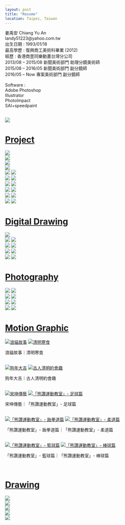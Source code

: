 ```yaml
---
layout: post
title: "Resume"
location: Taipei, Taiwan
---
```


<div class="post-image">
    <p class="post-image-caption">
        姜禹安 Chiang Yu An<br>
        landy51223@yahoo.com.tw<br>
        出生日期 : 1993/01/18<br>
        最高學歷 : 復興商工美術科畢業 (2012)<br>
        經歷 : 香港商壹同樂動畫台灣分公司<br>
            2013/08 – 2015/08 新聞美術部門 助理分鏡美術師<br>
            2015/08 – 2016/05 新聞美術部門 副分鏡師<br>
            2016/05 – Now 專案美術部門 副分鏡師<br><br>
        Software : <br>
        Adobe Photoshop<br>
        Illustrator<br>
        PhotoImpact<br>
        SAI+speedpaint<br>
    </p><br>
    <a href="/img/profile-picture.jpg"><img src="/img/profile-picture.jpg"></a>
</div>

<h1 class="post-paragraph" id="project"><a href="#project">Project</a></h1>

<div class="post-image">
    <a href="/img/project/cat.jpg"><img src="/img/optimized/cat.jpg"></a>
</div>

<div class="post-image">
    <a href="/img/project/mud.jpg"><img src="/img/optimized/mud.jpg"></a>
</div>

<div class="post-image">
    <a href="/img/project/3-balls.jpg"><img src="/img/optimized/3-balls.jpg"></a>
</div>

<div class="post-image">
    <a href="/img/project/cat-wall-side.jpg"><img src="/img/optimized/cat-wall-side.jpg"></a>
</div>

<div class="post-image post-image--split">
    <a href="/img/project/cat-hospital-clinic.jpg"><img src="/img/optimized/cat-hospital-clinic.jpg"></a>
    <a href="/img/project/cat-hospital-front.jpg"><img src="/img/optimized/cat-hospital-front.jpg"></a>
</div>

<div class="post-image post-image--split">
    <a href="/img/project/cat-hospital-blood-transfusion.jpg"><img src="/img/optimized/cat-hospital-blood-transfusion.jpg"></a>
    <a href="/img/project/cat-wall-front.jpg"><img src="/img/optimized/cat-wall-front.jpg"></a>
</div>

<div class="post-image post-image--split">
    <a href="/img/project/street-1.jpg"><img src="/img/optimized/street-1.jpg"></a>
    <a href="/img/project/street-7.jpg"><img src="/img/optimized/street-7.jpg"></a>
</div>

<div class="post-image post-image--split">
    <a href="/img/project/street-lamp.jpg"><img src="/img/optimized/street-lamp.jpg"></a>
    <a href="/img/project/alley-park.jpg"><img src="/img/optimized/alley-park.jpg"></a>
</div>

<div class="post-image post-image--split">
    <a href="/img/project/belgrade.jpg"><img src="/img/optimized/belgrade.jpg"></a>
    <a href="/img/project/china-shenzhen.jpg"><img src="/img/optimized/china-shenzhen.jpg"></a>
</div>

<div class="post-image post-image--split">
    <a href="/img/project/thai-bangkok.jpg"><img src="/img/optimized/thai-bangkok.jpg"></a>
    <a href="/img/project/vegetable.jpg"><img src="/img/optimized/vegetable.jpg"></a>
</div>

<h1 class="post-paragraph" id="digital_drawing"><a href="#digital_drawing">Digital Drawing</a></h1>

<div class="post-image">
    <a href="/img/digital-drawing/amusement-parks.jpg"><img src="/img/optimized/amusement-parks.jpg"></a>
</div>

<div class="post-image post-image--split">
    <a href="/img/digital-drawing/happy-4rd-anniversary.jpg"><img src="/img/optimized/happy-4rd-anniversary.jpg"></a>
    <a href="/img/digital-drawing/3-birds.jpg"><img src="/img/optimized/3-birds.jpg"></a>
</div>

<div class="post-image post-image--split">
    <a href="/img/digital-drawing/woman.jpg"><img src="/img/optimized/woman.jpg"></a>
    <a href="/img/digital-drawing/leon.jpg"><img src="/img/optimized/leon.jpg"></a>
</div>

<div class="post-image post-image--split">
    <a href="/img/digital-drawing/ode.jpg"><img src="/img/optimized/ode.jpg"></a>
    <a href="/img/digital-drawing/back.jpg"><img src="/img/digital-drawing/back.jpg"></a>
</div>

<div class="post-image post-image--split">
    <a href="/img/digital-drawing/poche-rudy.jpg"><img src="/img/optimized/poche-rudy.jpg"></a>
    <a href="/img/digital-drawing/wo.jpg"><img src="/img/optimized/wo.jpg"></a>
</div>

<h1 class="post-paragraph" id="photography"><a href="#photography">Photography</a></h1>

<div class="post-image post-image--split">
    <a href="/img/photography/IMGP1835.JPG"><img src="/img/optimized/IMGP1835.JPG"></a>
    <a href="/img/photography/IMGP1988.JPG"><img src="/img/optimized/IMGP1988.JPG"></a>
</div>

<div class="post-image post-image--split">
    <a href="/img/photography/IMGP5403.JPG"><img src="/img/optimized/IMGP5403.JPG"></a>
    <a href="/img/photography/IMGP6676.JPG"><img src="/img/optimized/IMGP6676.JPG"></a>
</div>

<div class="post-image post-image--split">
    <a href="/img/photography/IMGP7078.JPG"><img src="/img/optimized/IMGP7078.JPG"></a>
    <a href="/img/photography/IMGP7083.JPG"><img src="/img/optimized/IMGP7083.JPG"></a>
</div>

<div class="post-image post-image--split">
    <a href="/img/photography/IMGP7194.JPG"><img src="/img/optimized/IMGP7194.JPG"></a>
    <a href="/img/photography/IMGP7362.JPG"><img src="/img/optimized/IMGP7362.JPG"></a>
</div>

<h1 class="post-paragraph" id="motion_graphic"><a href="#motion_graphic">Motion Graphic</a></h1>

<div class="post-image post-image--split">
    <a href="https://drive.google.com/file/d/1yZ2ag2V_OlYlP8gJtrhfwUD6DfE_Jk-_/preview"><img src="/img/optimized/street-cat.png" alt="浪貓故事"></a>
    <a href="https://drive.google.com/file/d/1pH0fI_Ar2tqsCYehTZs-DoQc1hYaO4yE/preview"><img src="/img/optimized/ching-ming-cold-food.png" alt="清明寒食"></a>
    <p class="post-image-caption">浪貓故事｜清明寒食</p><br>
</div>

<div class="post-image post-image--split">
    <a href="https://drive.google.com/file/d/1Ve7G9LN-lC5GHYF9wIynMxuC8ek--MTQ/preview"><img src="/img/optimized/year-of-the-dog.png" alt="狗年大吉"></a>
    <a href="https://drive.google.com/file/d/1KzG53wkJicUcQockH9Et4tzGnlUFE7HU/preview"><img src="/img/optimized/ching-ming-dating.png" alt="古人清明約會趣"></a>
    <p class="post-image-caption">狗年大吉｜古人清明約會趣</p><br>
</div>

<div class="post-image post-image--split">
    <a href="https://drive.google.com/file/d/1NU2gPnDkwsVarmZlQS9zeUHc50Hqpm5d/preview"><img src="/img/optimized/song-kun.png" alt="宋坤傳藝"></a>
    <a href="https://drive.google.com/file/d/1XSLExEUu0VuntHH0a710PoZY-OO_74jy/preview"><img src="/img/optimized/bravo-soccer.png" alt="「熊讚運動教室」- 足球篇"></a>
    <p class="post-image-caption">宋坤傳藝｜「熊讚運動教室」- 足球篇</p><br>
</div>

<div class="post-image post-image--split">
    <a href="https://drive.google.com/file/d/1fQLwia4laYb-QUm9ZJjklYpfRPEWBIl-/preview"><img src="/img/optimized/bravo-taekwondo.png" alt="「熊讚運動教室」- 跆拳道篇"></a>
    <a href="https://drive.google.com/file/d/1dha1a4w0plg8UUgYjTCrVpvDx_Le6gis/preview"><img src="/img/optimized/bravo-judo.png" alt="「熊讚運動教室」- 柔道篇"></a>
    <p class="post-image-caption">「熊讚運動教室」- 跆拳道篇｜「熊讚運動教室」- 柔道篇</p><br>
</div>

<div class="post-image post-image--split">
    <a href="https://drive.google.com/file/d/16mmquedMGZdCIFF8s3gjfFjc32sQ91uY/preview"><img src="/img/optimized/bravo-basketball.png" alt="「熊讚運動教室」- 籃球篇"></a>
    <a href="https://drive.google.com/file/d/13jaRvIF-uatkVbe3qjrVBGHLuV6LdBwe/preview"><img src="/img/optimized/bravo-baseball.png" alt="「熊讚運動教室」- 棒球篇"></a>
    <p class="post-image-caption">「熊讚運動教室」- 籃球篇｜「熊讚運動教室」- 棒球篇</p><br>
</div>

<h1 class="post-paragraph" id="drawing"><a href="#drawing">Drawing</a></h1>

<div class="post-image">
    <a href="/img/drawing/friends.jpg"><img src="/img/optimized/friends.jpg"></a>
</div>

<div class="post-image">
    <a href="/img/drawing/cloud.jpg"><img src="/img/optimized/cloud.jpg"></a>
</div>

<div class="post-image">
    <a href="/img/mixed-media/mask2.jpg"><img src="/img/mixed-media/mask2.jpg"></a>
</div>

<div class="post-image">
    <a href="/img/drawing/monster-kid.jpg"><img src="/img/optimized/monster-kid.jpg"></a>
</div>

<div class="post-image">
    <a href="/img/drawing/happy-birthday.jpg"><img src="/img/optimized/happy-birthday.jpg"></a>
</div>
